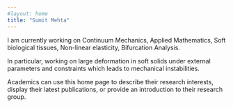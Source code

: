 ```yaml
---
#layout: home
title: "Sumit Mehta"
---
```


I am currently working on Continuum Mechanics, Applied Mathematics, Soft biological tissues, Non-linear elasticity, Bifurcation Analysis.

In particular, working on large deformation in soft solids under external parameters and constraints which leads to mechanical instabilities.

Academics can use this home page to describe their research interests, display their latest publications, or provide an introduction to their research group.
